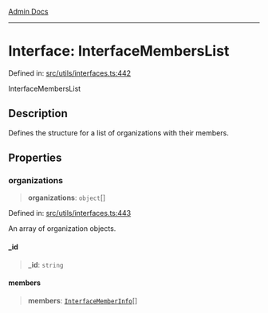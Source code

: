 [Admin Docs](/)

***

# Interface: InterfaceMembersList

Defined in: [src/utils/interfaces.ts:442](https://github.com/PalisadoesFoundation/talawa-admin/blob/main/src/utils/interfaces.ts#L442)

InterfaceMembersList

## Description

Defines the structure for a list of organizations with their members.

## Properties

### organizations

> **organizations**: `object`[]

Defined in: [src/utils/interfaces.ts:443](https://github.com/PalisadoesFoundation/talawa-admin/blob/main/src/utils/interfaces.ts#L443)

An array of organization objects.

#### \_id

> **\_id**: `string`

#### members

> **members**: [`InterfaceMemberInfo`](InterfaceMemberInfo.md)[]
